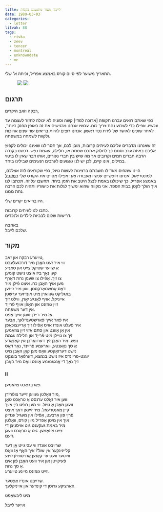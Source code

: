 ```yaml
---
title: לייבל טנצר מתגעגע בקנדה
date: 1980-03-03
categories:
  - letter
litvak: 88
tags:
  - rivka
  - zeev
  - tencer
  - montreal
  - unknowndate
  - me
---
```


התאריך משוער לפי סיום קורס באמצע אפריל, וכיתה א' שלי.

<figure class="half">
    <a  href="/pupko-papers/assets/images/1980-03-03-tencer-1.jpg">
    <img src="/pupko-papers/assets/images/1980-03-03-tencer-1.jpg"></a>
    <a  href="/pupko-papers/assets/images/1980-03-03-tencer-2.jpg">
    <img src="/pupko-papers/assets/images/1980-03-03-tencer-2.jpg"></a>
</figure>

## תרגום
רבקה וזאב היקרים,

כפי שאתם רואים עברנו תקופה [ארוכה למדי] קשה
וסוניה לא יכולה לחזור לעצמה עד עכשיו.
אפילו כדי לשבוע נחת צריך כוח.
עכשיו אנחנו מרגישים את זה באופן החזק ביותר, לאחר שזכינו
לאושר של לידת נכד ראשון.
אנחנו רוצים להיות בריאים עוד שנים ארוכות ולקוות לשמחה במשפחה.

זה שאנחנו מדברים עליכם לעיתים קרובות, מובן לכם,
אך חסר לנו שאיננו יכולים לקפוץ אליכם
באיזה ערב וסתם כך לחלוק אתכם שמחה או, חלילה, עוגמת נפש.
רכשנו בקנדה הרבה חברים חמים
וקרובים אך מה שיש בין חברי נעורים,
אותו דבר שאין לו ביטוי במילים, אינו קיים, לכן יש לנו געגועים
לערבים הנעימים שבילינו ביחד.

היינו שמחים מאד לו חשבתם ברצינות לעשות טיול, כפי שקוראים
לזה אצלכם, למונטריאול.
אנחנו חופשיים עכשיו מעבודה ואני אפילו מסיים את הקורס שלי ב[מקגיל](https://en.wikipedia.org/wiki/McGill_University)
באמצע אפריל, כך שיכולנו באמת לנצל היטב את הזמן ביחד. תחשבו על זה.
תכתבו לנו איך הולך לקטן בבית הספר.
אני מקווה שהוא ימשיך לגלות את כישוריו ותהיה לכם
הרבה נחת ממנו.

היו בריאים יקרים שלי.

כתבו לנו לעיתים קרובות.  
דרישות שלום לבביות לילדים ולנכדים.

באהבה  
שלכם לייבל.

## מקור

טײַערע רבקה און זאב,  
ווי איר זעט האׇבן מיר דורכגעלעבט  
אַ שווער שטיקל צײַט און סאׇניע  
קען נאׇך ביז איצט נישט קומען  
צו זיך. אַפֿילו צו שעפּן נחת דאַרף  
מען אויך האׇבן כח. איצט פֿילן מיר  
דאׇס אַמשטאַרקסטן. ווען מיר זיינען  
באַגליקט געוואׇרן מיט אונדזער ערשטן  
אייניקל. אויף לאַנגע יאׇרן, ווילט זיך  
זײַן געזונט און האׇפֿן אויף פֿרייַד  
אין דער משפחה.  
אַז מיר ריידן וועגן אײַך אׇפט  
איז פֿאַר אײַך פֿאַרשטענדלעך, אׇבער  
איר פֿעלט אונדז אויס אַפֿילו זיך אַרײַנצוכאַפּן  
אין אַן אׇוונט און סתם אַזוי זײַן צוזאַמען  
זיך צו טיילן מיט פֿרייַד און חלילה עגמת  
נפש. מיר האׇבן זיך דערוואׇרבן אין קאַנאַדע  
אַ סך נאׇענטע, וואַרעמע פֿרײַנד, נאׇר דאׇס  
נישט דערזאׇקטע וואׇס מען קאׇן האׇבן מיט  
יוגנט-פרײַנדס איז נישט בנמצא, דערפֿאַר בענקט  
זיך נאׇך די אׇנגענעמע אׇוונט וואׇס מיר האׇבן  
### II

פאַרבראַכט צוזאַמען.  
  
מיר וואׇלטן געווען זייער צופֿרידן,  
ווען איר זאׇלט ערנסט אַ טראַכט טאׇן  
וועגן מאַכן אַ טיול. ווי מען רופֿט בײַ אײַך  
קיין מאׇנטרעאׇל. מיר זײַנען דאׇך איצט  
פֿרײַ פון אַרבעט, אַפֿילו אין מעגיל ענדיק  
איך אין מיטן אַפּריל מײַן קורס, וואׇלטן  
מיר באמת געקענט גוט אויסניצן די  
צײַט צוזאַמען. גיט אַ טראַכט וועגן  
דעם.  
  
שרײַבט אונדז ווי עס גייט אׇן דער  
קליינינקער אין שול? איך האׇף אַז וואׇס  
ווײַטער וועט ער קאׇנען אַרויסווײַזן זײַנע  
פֿעיקײַטן און איר וועט האׇבן פֿון אים  
אַ סך נחת.  
זײַט געזונט מײַנע טײַערע.  
  
שרײַבט אונדז אׇפֿטער.  
האַרציקע גרוסן די קינדער און אייניקלעך.  
  
מיט ליבשאַפט  
  
אייַער לייבל  
